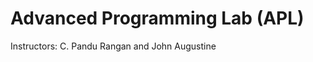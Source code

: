Advanced Programming Lab (APL)
==============================

Instructors: C. Pandu Rangan and John Augustine
